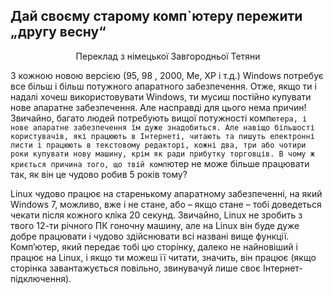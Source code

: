 ﻿

<div id="corps">

<h2>Дай своєму старому комп`ютеру пережити „другу весну“</h2>
<p align="center">Переклад з німецької Завгородньої Тетяни

З кожною новою версією (95, 98 , 2000, Me, XP і т.д.) Windows потребує все більш і більш потужного апаратного забезпечення. Отже, якщо ти і надалі хочеш використовувати Windows, ти мусиш постійно купувати нове апаратне забезпечення. Але насправді для цього нема причин! Звичайно, багато людей потребують вищої потужності комп`ютера, і  нове апаратне забезпечення їм дуже знадобиться. Але навіщо більшості користувачів, які працюють в Інтернеті, читають та пишуть електронні листи і працюють в текстовому редакторі, кожні два, три або чотири роки купувати нову машину, крім як ради прибутку торговців. В чому ж криється причина того, що твій комп`ютер не може більше працювати так,  як він це чудово робив 5 років тому?

Linux чудово працює на старенькому апаратному забезпеченні, на який Windows 7, можливо, вже і не стане, або – якщо стане – тобі доведеться чекати після кожного кліка 20 секунд. Звичайно, Linux не зробить з твого 12-ти річного ПК гоночну машину, але на Linux він буде дуже добре працювати і чудово здійснювати всі названі вище функції. Комп’ютер, який передає тобі цю сторінку, далеко не найновіший і працює на Linux, і якщо ти можеш її читати, значить, він працює (якщо сторінка завантажується повільно, звинувачуй лише своє Інтернет-підключення).

</div>


